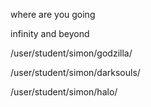 where are you going
 

infinity and beyond                                                           


/user/student/simon/godzilla/


/user/student/simon/darksouls/


/user/student/simon/halo/

